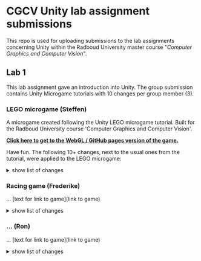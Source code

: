# CGCV Unity lab assignment submissions

This repo is used for uploading submissions to the lab assignments concerning Unity within the Radboud University master course "_Computer Graphics and Computer Vision_".

## Lab 1

This lab assignment gave an introduction into Unity. The group submission contains Unity Microgame tutorials with 10 changes per group member (3). 

### LEGO microgame (Steffen)

A microgame created following the Unity LEGO microgame tutorial. Built for the Radboud University course 'Computer Graphics and Computer Vision'.

**[Click here to get to the WebGL / GitHub pages version of the game.](https://steffenricklin.github.io/cgcv-lab-assignments/lab1/steffen)**

Have fun.
The following 10+ changes, next to the usual ones from the tutorial, were applied to the LEGO microgame:


<details>
  <summary> show list of changes </summary>
  
    1. added a wall at the starting area to not get killed in the starting area. So the player has a safe zone
	
	2. added a sound for the pig on the island
	
	3. added a platform for easier access to the island
	
	4. Made the wizard on the island speak in the form of a speech bubble that warns the player of the dangerous pig.
	
	5. Added a collectible fruit to the tree on the island. With this the player must visit the island in order to win (winning condition pick up all collectibles).
	
	6. Connected another island close to the win-block with a platform which can be moved by the player
	
	7. on the new island, we planted 3 cacti and made them hazardous
	
	8. on the new island, we added a collectible crab
	
	9. added a giraffe that looks at the player and plays a sound when the button 'F' is pressed
	
	10. added a detonation side that can be activated from the new island
 
</details>


### Racing game (Frederike)

... [text for link to game](link to game)


<details>
  <summary> show list of changes </summary>
  
	1.
	
	2.
	
	3.
	
	4.
	
	5.
	
	6.
	
	7.
	
	8.
	
	9.
	
	10.
  
</details>

### ... (Ron)

... [text for link to game](link to game)


<details>
  <summary> show list of changes </summary>
  
	1.
	
	2.
	
	3.
	
	4.
	
	5.
	
	6.
	
	7.
	
	8.
	
	9.
	
	10.
  
</details>
